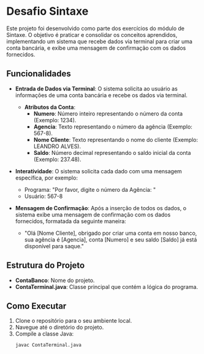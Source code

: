 # Desafio Sintaxe

Este projeto foi desenvolvido como parte dos exercícios do módulo de Sintaxe. O objetivo é praticar e consolidar os conceitos aprendidos, implementando um sistema que recebe dados via terminal para criar uma conta bancária, e exibe uma mensagem de confirmação com os dados fornecidos.

## Funcionalidades

- **Entrada de Dados via Terminal**: O sistema solicita ao usuário as informações de uma conta bancária e recebe os dados via terminal.
  - **Atributos da Conta**:
    - **Numero**: Número inteiro representando o número da conta (Exemplo: 1234).
    - **Agencia**: Texto representando o número da agência (Exemplo: 567-8).
    - **Nome Cliente**: Texto representando o nome do cliente (Exemplo: LEANDRO ALVES).
    - **Saldo**: Número decimal representando o saldo inicial da conta (Exemplo: 237.48).

- **Interatividade**: O sistema solicita cada dado com uma mensagem específica, por exemplo:
  - Programa: "Por favor, digite o número da Agência: "
  - Usuário: 567-8

- **Mensagem de Confirmação**: Após a inserção de todos os dados, o sistema exibe uma mensagem de confirmação com os dados fornecidos, formatada da seguinte maneira:
  - "Olá [Nome Cliente], obrigado por criar uma conta em nosso banco, sua agência é [Agencia], conta [Numero] e seu saldo [Saldo] já está disponível para saque."

## Estrutura do Projeto

- **ContaBanco**: Nome do projeto.
- **ContaTerminal.java**: Classe principal que contém a lógica do programa.

## Como Executar

1. Clone o repositório para o seu ambiente local.
2. Navegue até o diretório do projeto.
3. Compile a classe Java:
   ```sh
   javac ContaTerminal.java

